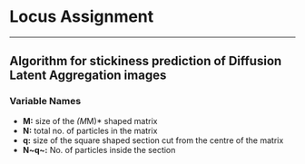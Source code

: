 # Locus Assignment
---
## Algorithm for stickiness prediction of Diffusion Latent Aggregation images

### Variable Names

- **M:** size of the *(M*M)* shaped matrix
- **N:** total no. of particles in the matrix
- **q:** size of the square shaped section cut from the centre of the matrix
- **N~q~:** No. of particles inside the section



